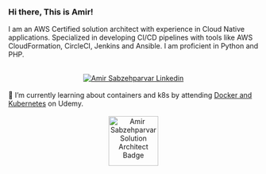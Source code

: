 ### Hi there, This is Amir!
I am an AWS Certified solution architect with experience in Cloud Native applications. Specialized in developing CI/CD pipelines with tools like AWS CloudFormation, CircleCI, Jenkins and Ansible. I am proficient in Python and PHP.
<br>
<br>
<div align="center">
  <a href="https://www.linkedin.com/in/amirsabzehparvar">
  <img alt="Amir Sabzehparvar Linkedin" src="https://camo.githubusercontent.com/a80d00f23720d0bc9f55481cfcd77ab79e141606829cf16ec43f8cacc7741e46/68747470733a2f2f696d672e736869656c64732e696f2f62616467652f4c696e6b6564496e2d3030373742353f7374796c653d666f722d7468652d6261646765266c6f676f3d6c696e6b6564696e266c6f676f436f6c6f723d7768697465" data-canonical-src="https://img.shields.io/badge/LinkedIn-0077B5?style=for-the-badge&amp;logo=linkedin&amp;logoColor=white" style="max-width: 100%;">
  </a>
</div>
<br>
🌱 I’m currently learning about containers and k8s by attending <a href="https://www.udemy.com/course/docker-and-kubernetes-the-complete-guide/"> Docker and Kubernetes</a> on Udemy.
<br>
<br>
<div align="center">
  <a href="https://www.credly.com/badges/e9623637-b6f2-49da-aebe-f79f9d493013/public_url">
    <img alt="Amir Sabzehparvar Solution Architect Badge" src="https://user-images.githubusercontent.com/41754595/186949555-26305ed8-abfd-476b-9dac-69747a3dee5c.png" 
         width="100" height="100">
  </a>
</div>


<!--
**amirali1690/amirali1690** is a ✨ _special_ ✨ repository because its `README.md` (this file) appears on your GitHub profile.

Here are some ideas to get you started:

- 🔭 I’m currently working on ...
- 🌱 I’m currently learning ...
- 👯 I’m looking to collaborate on ...
- 🤔 I’m looking for help with ...
- 💬 Ask me about ...
- 📫 How to reach me: ...
- 😄 Pronouns: ...
- ⚡ Fun fact: ...
-->
